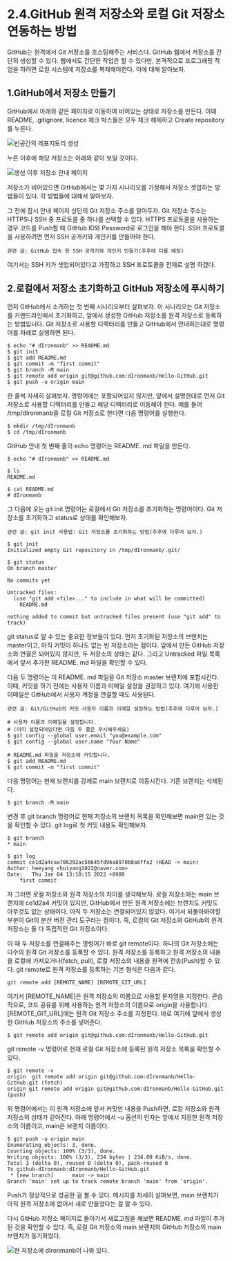 # 2.4.GitHub 원격 저장소와 로컬 Git 저장소 연동하는 방법
 
 GitHub는 원격에서 Git 저장소를 호스팅해주는 서비스다. GitHub 웹에서 저장소를 간단히 생성할 수 있다. 웹에서도 간단한 작업은 할 수 있다만, 본격적으로 프로그래밍 작업을 하려면 로컬 시스템에 저장소를 복제해야한다. 이에 대해 알아보자.


 ## 1.GitHub에서 저장소 만들기

GitHub에서 아래와 같은 페이지로 이동하여 비어있는 상태로 저장소를 만든다. 이때 README, .gitignore, licence 체크 박스들은 모두 체크 해제하고 Create repository를 누른다. 

![빈공간의 레포지토리  생성](/home/heeyang/Pictures/001_001.png)

누른 이후에 해당 저장소는 아래와 같이 보일 것이다.

![생성 이후 저장소 안내 페이지](/home/heeyang/Pictures/001_002.png)

저장소가 비어있으면 GitHub에서는 몇 가지 시나리오를 가정해서 저장소 셋업하는 방법들이 있다. 각 방법들에 대해서 알아보자. 

그 전에 잠시 안내 페이지 상단의 Git 저장소 주소를 알아두자. Git 저장소 주소는 HTTPS나 SSH 중 프로토콜 중 하나를 선택할 수 있다. HTTPS 프로토콜을 사용하는 경우 코드를 Push할 때 GitHub ID와 Password로 로그인을 해야 한다. SSH 프로토콜을 사용하려면 먼저 SSH 공개키와 개인키를 만들어야 한다.

    관련 글: GitHub 접속 용 SSH 공개키와 개인키 만들기(추후에 다룰 예정)

여기서는 SSH 키가 셋업되어있다고 가정하고 SSH 프로토콜을 전제로 설명 하겠다.


## 2.로컬에서 저장소 초기화하고 GitHub 저장소에 푸시하기

먼저 GitHub에서 소개하는 첫 번째 시나리오부터 살펴보자. 이 시나리오는 Git 저장소를 커맨드라인에서 초기화하고, 앞에서 생성한 GitHub 저장소를 원격 저장소로 등록하는 방법입니다. Git 저장소로 사용할 디렉터리를 만들고 GitHub에서 안내하는대로 명령어를 차례로 실행하면 된다.

```
$ echo "# dIronmanb" >> README.md
$ git init
$ git add README.md
$ git commit -m "first commit"
$ git branch -M main
$ git remote add origin git@github.com:dIronmanb/Hello-GitHub.git
$ git push -u origin main
```

한 줄씩 자세히 살펴보자. 명령어에는 포함되어있지 않지만, 앞에서 설명한대로 먼저 Git 저장소로 사용할 디렉터리를 만들고 해당 디렉터리로 이동해야 한다. 예를 들어 /tmp/dIronmanb을 로컬 Git 저장소로 한다면 다음 명령어를 실행한다.

```
$ mkdir /tmp/dIronmanb
$ cd /tmp/dIronmanb
```

GitHub 안내 첫 번째 줄의 echo 명령어는 README. md 파일을 만든다.

```
$ echo "# dIronmanb" >> README.md

$ ls
README.md

$ cat README.md
# dIronmanb
```

그 다음에 오는 git init 명령어는 로컬에서 Git 저장소를 초기화하는 명령어이다. Git 저장소를 초기화하고 status로 상태를 확인해보자.

    관련 글: git init 사용법: Git 저장소를 초기화하는 방법(추후에 다루어 보자.)

```
$ git init
Initialized empty Git repository in /tmp/dIronmanb/.git/

$ git status
On branch master

No commits yet

Untracked files:
  (use "git add <file>..." to include in what will be committed)
    README.md

nothing added to commit but untracked files present (use "git add" to track)
```

git status로 알 수 있는 중요한 정보들이 있다. 먼저 초기화된 저장소의 브랜치는 master이고, 아직 커밋이 하나도 없는 빈 저장소라는 점이다. 앞에서 만든 GitHub 저장소와 연결은 되어있지 않지만, 두 저장소의 상태는 같다. 그리고 Untracked 파일 목록에서 앞서 추가한 README. md 파일을 확인할 수 있다.

다음 두 명령어는 이 README. md 파일을 Git 저장소 master 브랜치에 포함시킨다. 이때, 커밋을 하기 전에는 사용자 이름과 이메일 설정을 권장하고 있다. 여기에 사용한 이메일은 GitHub에서 사용자 계정을 연결할 때도 사용된다.

    관련 글: Git/GitHub의 커밋 사용자 이름과 이메일 설정하는 방법(추후에 다루어 보자.)

```
# 사용자 이름과 이메일을 설정합니다.
# (이미 설정되어있다면 다음 두 줄은 무시해주세요)
$ git config --global user.email "you@example.com"
$ git config --global user.name "Your Name"

# README.md 파일을 저장소에 커밋합니다.
$ git add README.md
$ git commit -m "first commit"
```

다음 명령어는 현재 브랜치를 강제로 main 브랜치로 이동시킨다. 기존 브랜치는 삭제된다.
```
$ git branch -M main
```

변경 후 git branch 명령어로 현재 저장소의 브랜치 목록을 확인해보면 main만 있는 것을 확인할 수 있다. git log로 첫 커밋 내용도 확인해보자.
```
$ git branch
* main

$ git log
commit ce1d2a4caa706292ac56645fd96a8970b0a6ffa2 (HEAD -> main)
Author: heeyang <huiyang1022@naver.com>
Date:   Thu Jan 04 13:10:15 2022 +0900
    first commit
```

자 그러면 로컬 저장소와 원격 저장소의 차이를 생각해보자. 로컬 저장소에는 main 브랜치에 ce1d2a4 커밋이 있지만, GitHub에서 만든 원격 저장소에는 브랜치도 커밋도 아무것도 없는 상태이다. 아직 두 저장소는 연결되어있지 않았다. 여기서 되돌아봐야할 부분이 Git이 분산 버전 관리 도구라는 점이다. 즉, 로컬의 Git 저장소와 GitHub의 원격 저장소는 둘 다 독립적인 Git 저장소이다.

이 때 두 저장소를 연결해주는 명령어가 바로 git remote이다. 하나의 Git 저장소에는 다수의 원격 Git 저장소를 등록할 수 있다. 원격 저장소를 등록하고 원격 저장소의 내용을 로컬에 가져오거나(fetch, pull), 로컬 저장소의 내용을 원격에 전송(Push)할 수 있다. git remote로 원격 저장소를 등록하는 기본 형식은 다음과 같다.
```
git remote add [REMOTE_NAME] [REMOTE_GIT_URL]
```

여기서 [REMOTE_NAME]은 원격 저장소의 이름으로 사용할 문자열을 지정한다. 관습적으로, 코드 공유를 위해 사용하는 원격 저장소의 이름으로 origin을 사용합니다. [REMOTE_GIT_URL]에는 원격 Git 저장소 주소를 지정한다. 바로 여기에 앞에서 생성한 GitHub 저장소의 주소를 넣어준다.

```
$ git remote add origin git@github.com:dIronmanb/Hello-GitHub.git
```

git remote -v 명령어로 현재 로컬 Git 저장소에 등록된 원격 저장소 목록을 확인할 수 있다.
```
$ git remote -v
origin  git remote add origin git@github.com:dIronmanb/Hello-GitHub.git (fetch)
origin git remote add origin git@github.com:dIronmanb/Hello-GitHub.git (push)
```

위 명령어에서는 이 원격 저장소에 앞서 커밋만 내용을 Push하면, 로컬 저장소와 원격 저장소의 상태가 같아진다. 아래 명령어에서 -u 옵션의 인자는 앞에서 지정한 원격 저장소의 이름이고, main은 브랜치 이름이다.

```
$ git push -u origin main
Enumerating objects: 3, done.
Counting objects: 100% (3/3), done.
Writing objects: 100% (3/3), 234 bytes | 234.00 KiB/s, done.
Total 3 (delta 0), reused 0 (delta 0), pack-reused 0
To github-dIronmanb:dIronmanb/Hello-GitHub.git
 * [new branch]      main -> main
Branch 'main' set up to track remote branch 'main' from 'origin'.
```

Push가 정상적으로 성공한 걸 볼 수 있다. 메시지를 자세히 살펴보면, main 브랜치가 아직 원격 저장소에 없어서 새로 만들었다는 걸 알 수 있다.

다시 GitHub 저장소 페이지로 돌아가서 새로고침을 해보면 README. md 파일이 추가된 것을 확인할 수 있다. 즉, 로컬 Git 저장소의 main 브랜치와 GitHub 저장소의 main 브랜치가 동기화었다.

![현 저장소에 dIronmanb이 나와 있다.](/home/heeyang/Pictures/001_003.png)

